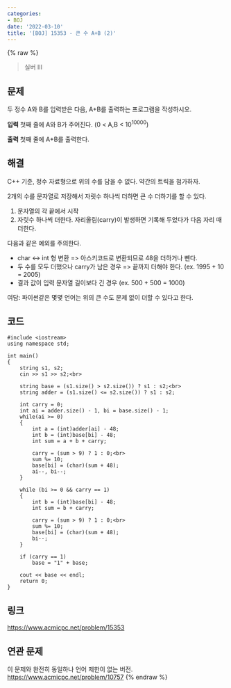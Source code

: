 ```yaml
---
categories:
- BOJ
date: '2022-03-10'
title: '[BOJ] 15353 - 큰 수 A+B (2)'
---
```


{% raw %}
> 실버 III<br>

## 문제
두 정수 A와 B를 입력받은 다음, A+B를 출력하는 프로그램을 작성하시오.

**입력**
첫째 줄에 A와 B가 주어진다. (0 < A,B < 10<sup>10000</sup>)

**출력**
첫째 줄에 A+B를 출력한다.

##  해결
C++ 기준, 정수 자료형으로 위의 수를 담을 수 없다. 약간의 트릭을 첨가하자.

2개의 수를 문자열로 저장해서 자릿수 하나씩 더하면 큰 수 더하기를 할 수 있다.
1. 문자열의 각 끝에서 시작
2. 자릿수 하나씩 더한다. 자리올림(carry)이 발생하면 기록해 두었다가 다음 자리 때 더한다.

다음과 같은 예외를 주의한다.
- char <-> int 형 변환 => 아스키코드로 변환되므로 48을 더하거나 뺀다.<br>
- 두 수를 모두 더했으나 carry가 남은 경우 => 끝까지 더해야 한다. (ex. 1995 + 10 = 2005)<br>
- 결과 값이 입력 문자열 길이보다 긴 경우 (ex. 500 + 500 = 1000)

여담: 파이썬같은 몇몇 언어는 위의 큰 수도 문제 없이 더할 수 있다고 한다.

## 코드
```
#include <iostream>
using namespace std;

int main()
{
	string s1, s2;
	cin >> s1 >> s2;<br>

	string base = (s1.size() > s2.size()) ? s1 : s2;<br>
	string adder = (s1.size() <= s2.size()) ? s1 : s2;

	int carry = 0;
	int ai = adder.size() - 1, bi = base.size() - 1;
	while(ai >= 0)
	{
		int a = (int)adder[ai] - 48;
		int b = (int)base[bi] - 48;
		int sum = a + b + carry;
		
		carry = (sum > 9) ? 1 : 0;<br>
		sum %= 10;
		base[bi] = (char)(sum + 48);
		ai--, bi--;
	}

	while (bi >= 0 && carry == 1)
	{
		int b = (int)base[bi] - 48;
		int sum = b + carry;

		carry = (sum > 9) ? 1 : 0;<br>
		sum %= 10;
		base[bi] = (char)(sum + 48);
		bi--;
	}

	if (carry == 1)
		base = "1" + base;
	
	cout << base << endl;
	return 0;
}
```

## 링크
https://www.acmicpc.net/problem/15353

## 연관 문제
이 문제와 완전히 동일하나 언어 제한이 없는 버전.
https://www.acmicpc.net/problem/10757
{% endraw %}